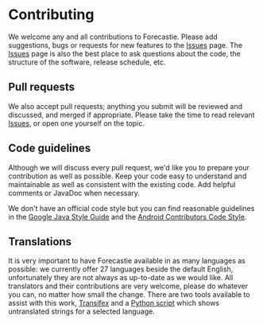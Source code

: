 # Contributing

We welcome any and all contributions to Forecastie. Please add suggestions, bugs or requests for new features to the [Issues](https://github.com/martykan/forecastie/issues) page. The [Issues](https://github.com/martykan/forecastie/issues) page is also the best place to ask questions about the code, the structure of the software, release schedule, etc.

## Pull requests

We also accept pull requests; anything you submit will be reviewed and discussed, and merged if appropriate. Please take the time to read relevant [Issues](https://github.com/martykan/forecastie/issues), or open one yourself on the topic.

## Code guidelines

Although we will discuss every pull request, we'd like you to prepare your contribution as well as possible. Keep your code easy to understand and maintainable as well as consistent with the existing code. Add helpful comments or JavaDoc when necessary.

We don't have an official code style but you can find reasonable guidelines in the [Google Java Style Guide](https://google.github.io/styleguide/javaguide.html) and the [Android Contributors Code Style](https://source.android.com/setup/contribute/code-style).

## Translations

It is very important to have Forecastie available in as many languages as possible: we currently offer 27 languages beside the default English, unfortunately they are not always as up-to-date as we would like. All translators and their contributions are very welcome, please do whatever you can, no matter how small the change. There are two tools available to assist with this work, [Transifex](https://www.transifex.com/forecastie/forecastie/) and a [Python script](https://github.com/martykan/forecastie/blob/master/translation-progress.py) which shows untranslated strings for a selected language.
